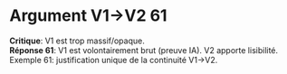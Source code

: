 # Argument V1→V2 61
**Critique**: V1 est trop massif/opaque.  
**Réponse 61**: V1 est volontairement brut (preuve IA). V2 apporte lisibilité.  
Exemple 61: justification unique de la continuité V1→V2.

